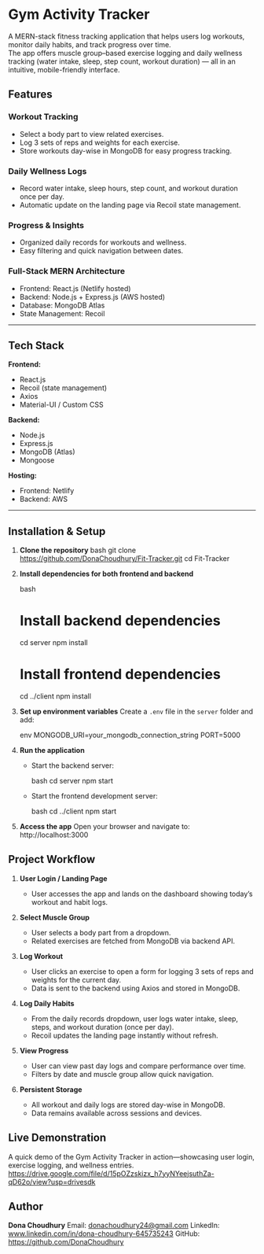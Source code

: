 
# Gym Activity Tracker

A MERN-stack fitness tracking application that helps users log workouts, monitor daily habits, and track progress over time.  
The app offers muscle group–based exercise logging and daily wellness tracking (water intake, sleep, step count, workout duration) — all in an intuitive, mobile-friendly interface.


## Features

### Workout Tracking
- Select a body part to view related exercises.
- Log 3 sets of reps and weights for each exercise.
- Store workouts day-wise in MongoDB for easy progress tracking.

### Daily Wellness Logs
- Record water intake, sleep hours, step count, and workout duration once per day.
- Automatic update on the landing page via Recoil state management.

### Progress & Insights
- Organized daily records for workouts and wellness.
- Easy filtering and quick navigation between dates.

### Full-Stack MERN Architecture
- Frontend: React.js (Netlify hosted)
- Backend: Node.js + Express.js (AWS hosted)
- Database: MongoDB Atlas
- State Management: Recoil

---

## Tech Stack

**Frontend:**
- React.js
- Recoil (state management)
- Axios
- Material-UI / Custom CSS

**Backend:**
- Node.js
- Express.js
- MongoDB (Atlas)
- Mongoose

**Hosting:**
- Frontend: Netlify
- Backend: AWS

---

## Installation & Setup

1. **Clone the repository**
   bash
   git clone https://github.com/DonaChoudhury/Fit-Tracker.git
   cd Fit-Tracker


2. **Install dependencies for both frontend and backend**

   bash
   # Install backend dependencies
   cd server
   npm install

   # Install frontend dependencies
   cd ../client
   npm install
   

3. **Set up environment variables**
   Create a `.env` file in the `server` folder and add:

   env
   MONGODB_URI=your_mongodb_connection_string
   PORT=5000
   

4. **Run the application**

   * Start the backend server:

     bash
     cd server
     npm start
     
   * Start the frontend development server:

     bash
     cd ../client
     npm start
     

5. **Access the app**
   Open your browser and navigate to:
   http://localhost:3000



## Project Workflow

1. **User Login / Landing Page**

   * User accesses the app and lands on the dashboard showing today’s workout and habit logs.

2. **Select Muscle Group**

   * User selects a body part from a dropdown.
   * Related exercises are fetched from MongoDB via backend API.

3. **Log Workout**

   * User clicks an exercise to open a form for logging 3 sets of reps and weights for the current day.
   * Data is sent to the backend using Axios and stored in MongoDB.

4. **Log Daily Habits**

   * From the daily records dropdown, user logs water intake, sleep, steps, and workout duration (once per day).
   * Recoil updates the landing page instantly without refresh.

5. **View Progress**

   * User can view past day logs and compare performance over time.
   * Filters by date and muscle group allow quick navigation.

6. **Persistent Storage**

   * All workout and daily logs are stored day-wise in MongoDB.
   * Data remains available across sessions and devices.


## Live Demonstration

A quick demo of the Gym Activity Tracker in action—showcasing user login, exercise logging, and wellness entries.
https://drive.google.com/file/d/15pOZzskizx_h7yyNYeejsuthZa-qD62o/view?usp=drivesdk


## Author

**Dona Choudhury**
Email: donachoudhury24@gmail.com
LinkedIn: www.linkedin.com/in/dona-choudhury-645735243
GitHub: https://github.com/DonaChoudhury




